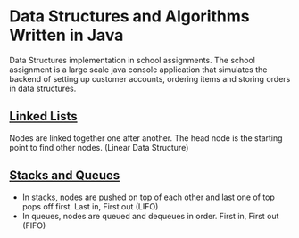 # Data Structures and Algorithms Written in Java
Data Structures implementation in school assignments. The school assignment is a large scale java console application that simulates the backend of setting up customer accounts, ordering items and storing orders in data structures.

## [Linked Lists](https://github.com/gmaldona/DataStructures-Java/tree/master/linked-list-gmaldona/src/main/java/linkedlist)
Nodes are linked together one after another. The head node is the starting point to find other nodes. (Linear Data Structure)

## [Stacks and Queues](https://github.com/gmaldona/DataStructures-Java/tree/master/stacke-queues-gmaldona/src/main/java/stackqueue)

+ In stacks, nodes are pushed on top of each other and last one of top pops off first. Last in, First out (LIFO)
+ In queues, nodes are queued and dequeues in order. First in, First out (FIFO)

